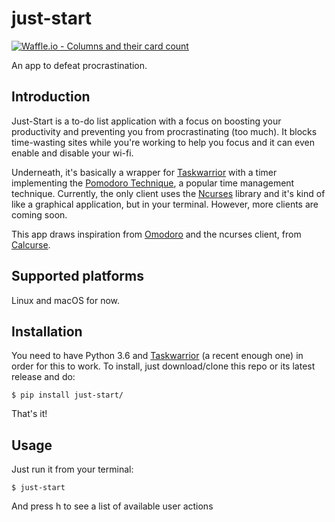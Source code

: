 # just-start
[![Waffle.io - Columns and their card count](https://badge.waffle.io/AliGhahraei/just-start.svg?columns=To%20Do,High%20Priority)](https://waffle.io/AliGhahraei/just-start)

An app to defeat procrastination.

## Introduction
Just-Start is a to-do list application with a focus on boosting your
productivity and preventing you from procrastinating (too much). It blocks
time-wasting sites while you're working to help you focus and it can even enable
and disable your wi-fi.


Underneath, it's basically a wrapper for [Taskwarrior](https://taskwarrior.org/)
with a timer implementing the 
[Pomodoro Technique](https://cirillocompany.de/pages/pomodoro-technique), a
popular time management technique. Currently, the only client uses the 
[Ncurses](https://www.gnu.org/software/ncurses/) library and it's kind of like
a graphical application, but in your terminal. However, more clients are coming
soon.


This app draws inspiration from [Omodoro](https://github.com/okraits/omodoro)
and the ncurses client, from [Calcurse](http://calcurse.org/).

## Supported platforms
Linux and macOS for now.

## Installation
You need to have Python 3.6 and [Taskwarrior](https://taskwarrior.org/) (a 
recent enough one) in order for this to work. To install, just download/clone
this repo or its latest release and do:

```
$ pip install just-start/
```

That's it!

## Usage
Just run it from your terminal:

```
$ just-start
```

And press h to see a list of available user actions

